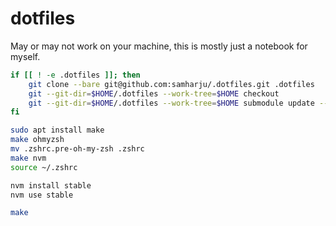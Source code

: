 # dotfiles

May or may not work on your machine, this is mostly just a notebook for myself.

```bash
if [[ ! -e .dotfiles ]]; then
    git clone --bare git@github.com:samharju/.dotfiles.git .dotfiles
    git --git-dir=$HOME/.dotfiles --work-tree=$HOME checkout
    git --git-dir=$HOME/.dotfiles --work-tree=$HOME submodule update --init
fi

sudo apt install make
make ohmyzsh
mv .zshrc.pre-oh-my-zsh .zshrc
make nvm
source ~/.zshrc

nvm install stable
nvm use stable

make

```
